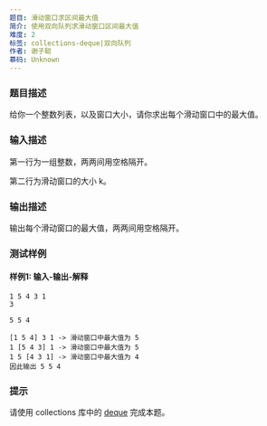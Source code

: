 ```yaml
---
题目: 滑动窗口求区间最大值
简介: 使用双向队列求滑动窗口区间最大值
难度: 2
标签: collections-deque|双向队列
作者: 谢子聪
慕码: Unknown
---
```


### 题目描述

给你一个整数列表，以及窗口大小，请你求出每个滑动窗口中的最大值。

### 输入描述

第一行为一组整数，两两间用空格隔开。

第二行为滑动窗口的大小 k。

### 输出描述

输出每个滑动窗口的最大值，两两间用空格隔开。

### 测试样例

#### 样例1: 输入-输出-解释

```
1 5 4 3 1
3
```

```
5 5 4
```

```
[1 5 4] 3 1 -> 滑动窗口中最大值为 5
1 [5 4 3] 1 -> 滑动窗口中最大值为 5
1 5 [4 3 1] -> 滑动窗口中最大值为 4
因此输出 5 5 4
```

### 提示

请使用 collections 库中的 [deque](<https://docs.python.org/zh-cn/3/library/collections.html#collections.deque>) 完成本题。